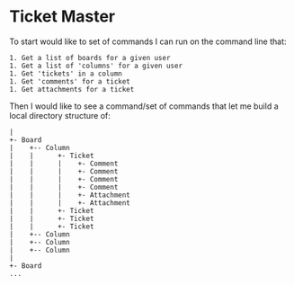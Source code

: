 Ticket Master
=============

To start would like to set of commands I can run on the command line that:

    1. Get a list of boards for a given user
    1. Get a list of 'columns' for a given user
    1. Get 'tickets' in a column
    1. Get 'comments' for a ticket
    1. Get attachments for a ticket

Then I would like to see a command/set of commands that let me build a local directory structure of:

    |
    +- Board
    |    +-- Column
    |    |      +- Ticket
    |    |      |    +- Comment
    |    |      |    +- Comment
    |    |      |    +- Comment
    |    |      |    +- Comment
    |    |      |    +- Attachment
    |    |      |    +- Attachment
    |    |      +- Ticket
    |    |      +- Ticket
    |    |      +- Ticket
    |    +-- Column
    |    +-- Column
    |    +-- Column
    |
    +- Board
    ...
